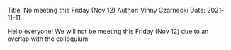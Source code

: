 Title: No meeting this Friday (Nov 12)
Author: Vinny Czarnecki
Date: 2021-11-11

Hello everyone! We will not be meeting this Friday (Nov 12) due to an overlap with the colloquium.
